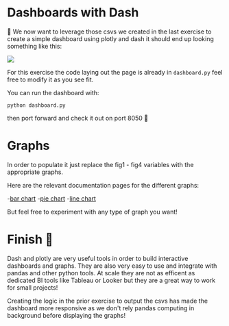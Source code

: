 # Dashboards with Dash

🎯 We now want to leverage those csvs we created in the last exercise to create a simple dashboard using plotly and dash it should end up looking something like this:

<img src=https://wagon-public-datasets.s3.amazonaws.com/data-engineering/W0D2/example-dash.png>

For this exercise the code laying out the page is already in `dashboard.py` feel free to modify it as you see fit.

You can run the dashboard with:

```
python dashboard.py
```

then port forward and check it out on port 8050 🚀

# Graphs

In order to populate it just replace the fig1 - fig4 variables with the appropriate graphs.

Here are the relevant documentation pages for the different graphs:

-[bar chart](https://plotly.com/python/bar-charts/)
-[pie chart](https://plotly.com/python/pie-charts/)
-[line chart](https://plotly.com/python/line-charts/)

But feel free to experiment with any type of graph you want!

# Finish 🏁

Dash and plotly are very useful tools in order to build interactive dashboards and graphs. They are also very easy to use and integrate with pandas and other python tools. At scale they are not as efficent as dedicated BI tools like Tableau or Looker but they are a great way to work for small projects!

Creating the logic in the prior exercise to output the csvs has made the dashboard more responsive as we don't rely pandas computing in background before displaying the graphs!
